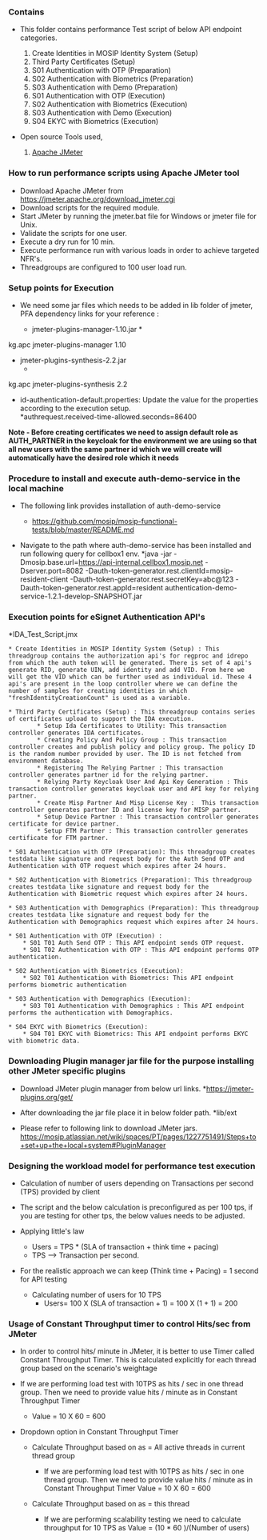 
### Contains
* This folder contains performance Test script of below API endpoint categories.
    01. Create Identities in MOSIP Identity System (Setup)
    02. Third Party Certificates (Setup)
	03. S01 Authentication with OTP (Preparation)
	04. S02 Authentication with Biometrics (Preparation)
	05. S03 Authentication with Demo (Preparation)
	06. S01 Authentication with OTP (Execution)
	07. S02 Authentication with Biometrics (Execution)
	08. S03 Authentication with Demo (Execution)
	09. S04 EKYC with Biometrics (Execution)


* Open source Tools used,
    1. [Apache JMeter](https://jmeter.apache.org/)

### How to run performance scripts using Apache JMeter tool
* Download Apache JMeter from https://jmeter.apache.org/download_jmeter.cgi
* Download scripts for the required module.
* Start JMeter by running the jmeter.bat file for Windows or jmeter file for Unix. 
* Validate the scripts for one user.
* Execute a dry run for 10 min.
* Execute performance run with various loads in order to achieve targeted NFR's.
* Threadgroups are configured to 100 user load run.

### Setup points for Execution

* We need some jar files which needs to be added in lib folder of jmeter, PFA dependency links for your reference : 

   * jmeter-plugins-manager-1.10.jar
      *<!-- https://mvnrepository.com/artifact/kg.apc/jmeter-plugins-manager -->
<dependency>
    <groupId>kg.apc</groupId>
    <artifactId>jmeter-plugins-manager</artifactId>
    <version>1.10</version>
</dependency>

   * jmeter-plugins-synthesis-2.2.jar
      * <!-- https://mvnrepository.com/artifact/kg.apc/jmeter-plugins-synthesis -->
<dependency>
    <groupId>kg.apc</groupId>
    <artifactId>jmeter-plugins-synthesis</artifactId>
    <version>2.2</version>
</dependency>

* id-authentication-default.properties: Update the value for the properties according to the execution setup. 	
		*authrequest.received-time-allowed.seconds=86400

**Note - Before creating certificates we need to assign default role as AUTH_PARTNER in the keycloak for the environment we are using so that all new users with the same partner id which we will create will automatically have the desired role which it needs**

### Procedure to install and execute auth-demo-service in the local machine

* The following link provides installation of auth-demo-service 
	* https://github.com/mosip/mosip-functional-tests/blob/master/README.md
	
* Navigate to the path where auth-demo-service has been installed and run following query for cellbox1 env.
	*java -jar -Dmosip.base.url=https://api-internal.cellbox1.mosip.net -Dserver.port=8082 -Dauth-token-generator.rest.clientId=mosip-resident-client -Dauth-token-generator.rest.secretKey=abc@123 -Dauth-token-generator.rest.appId=resident authentication-demo-service-1.2.1-develop-SNAPSHOT.jar

### Execution points for eSignet Authentication API's

*IDA_Test_Script.jmx
		
	
	* Create Identities in MOSIP Identity System (Setup) : This threadgroup contains the authorization api's for regproc and idrepo from which the auth token will be generated. There is set of 4 api's generate RID, generate UIN, add identity and add VID. From here we will get the VID which can be further used as individual id. These 4 api's are present in the loop controller where we can define the number of samples for creating identities in which "freshIdentityCreationCount" is used as a variable. 
	
	* Third Party Certificates (Setup) : This threadgroup contains series of certificates upload to support the IDA execution.
			* Setup Ida Certificates to Utility: This transaction controller generates IDA certificates.
			* Creating Policy And Policy Group : This transaction controller creates and publish policy and policy group. The policy ID is the random number provided by user. The ID is not fetched from environment database.
			* Registering The Relying Partner : This transaction controller generates partner id for the relying partner.
			* Relying Party Keycloak User And Api Key Generation : This transaction controller generates keycloak user and API key for relying partner.
			* Create Misp Partner And Misp License Key :  This transaction controller generates partner ID and license key for MISP partner.
			* Setup Device Partner : This transaction controller generates certificate for device partner.
			* Setup FTM Partner : This transaction controller generates certificate for FTM partner.
				
	* S01 Authentication with OTP (Preparation): This threadgroup creates testdata like signature and request body for the Auth Send OTP and Authentication with OTP request which expires after 24 hours.
	
	* S02 Authentication with Biometrics (Preparation): This threadgroup creates testdata like signature and request body for the Authentication with Biometric request which expires after 24 hours.
	
	* S03 Authentication with Demographics (Preparation): This threadgroup creates testdata like signature and request body for the Authentication with Demographics request which expires after 24 hours.
	  			
	* S01 Authentication with OTP (Execution) :
		* S01 T01 Auth Send OTP : This API endpoint sends OTP request.
		* S01 T02 Authentication with OTP : This API endpoint performs OTP authentication.
		
	* S02 Authentication with Biometrics (Execution):
		* S02 T01 Authentication with Biometrics: This API endpoint performs biometric authentication
	
	* S03 Authentication with Demographics (Execution):
		* S03 T01 Authentication with Demographics : This API endpoint performs the authentication with Demographics.

	* S04 EKYC with Biometrics (Execution):
		* S04 T01 EKYC with Biometrics: This API endpoint performs EKYC with biometric data.
 	
### Downloading Plugin manager jar file for the purpose installing other JMeter specific plugins

* Download JMeter plugin manager from below url links.
	*https://jmeter-plugins.org/get/

* After downloading the jar file place it in below folder path.
	*lib/ext

* Please refer to following link to download JMeter jars.
	https://mosip.atlassian.net/wiki/spaces/PT/pages/1227751491/Steps+to+set+up+the+local+system#PluginManager
		
### Designing the workload model for performance test execution

* Calculation of number of users depending on Transactions per second (TPS) provided by client

* The script and the below calculation is preconfigured as per 100 tps, if you are testing for other tps, the below values needs to be adjusted.

* Applying little's law
	* Users = TPS * (SLA of transaction + think time + pacing)
	* TPS --> Transaction per second.
	
* For the realistic approach we can keep (Think time + Pacing) = 1 second for API testing
	* Calculating number of users for 10 TPS
		* Users= 100 X (SLA of transaction + 1)
		       = 100 X (1 + 1)
			   = 200
			   
### Usage of Constant Throughput timer to control Hits/sec from JMeter

* In order to control hits/ minute in JMeter, it is better to use Timer called Constant Throughput Timer.  This is calculated explicitly for each thread group based on the scenario's weightage

* If we are performing load test with 10TPS as hits / sec in one thread group. Then we need to provide value hits / minute as in Constant Throughput Timer
	* Value = 10 X 60
			= 600

* Dropdown option in Constant Throughput Timer
	* Calculate Throughput based on as = All active threads in current thread group
		* If we are performing load test with 10TPS as hits / sec in one thread group. Then we need to provide value hits / minute as in Constant Throughput Timer
	 			Value = 10 X 60
					  = 600
		  
	* Calculate Throughput based on as = this thread
		* If we are performing scalability testing we need to calculate throughput for 10 TPS as 
          Value = (10 * 60 )/(Number of users)
